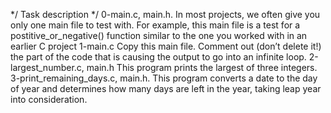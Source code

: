 */ 
Task description
 */
0-main.c, main.h. In most projects, we often give you only one main file to test with. For example, this main file is a test for a postitive_or_negative() function similar to the one you worked with in an earlier C project
1-main.c Copy this main file. Comment out (don’t delete it!) the part of the code that is causing the output to go into an infinite loop.
2-largest_number.c, main.h This program prints the largest of three integers.
3-print_remaining_days.c, main.h. This program converts a date to the day of year and determines how many days are left in the year, taking leap year into consideration.
